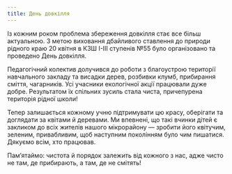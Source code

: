 ```yaml
---
title: День довкілля
---
```


Із кожним роком проблема збереження довкілля стає все більш актуальною. З метою виховання дбайливого ставлення до природи рідного краю 20 квітня в КЗШ І-ІІІ ступенів №55 було організовано та проведено День довкілля.

Педагогічний колектив долучився до роботи з благоустрою території навчального закладу та висадки дерев, розбивки клумб, прибирання сміття, чагарників. Усі учасники екологічної акції працювали дуже добре. Результатом їх спільних зусиль стала чиста, причепурена територія рідної школи!

Тепер залишається кожному учню підтримувати цю красу, оберігати та доглядати за квітами й деревами. Ми впевнені, що такі вчинки дітей є закликом до всіх жителів нашого мікрорайону — зробити його квітучим, зеленим, привабливим, щоб наступним поколінням було чим пишатися. Дякуємо всім, хто працював.

Пам’ятаймо: чистота й порядок залежить від кожного з нас, адже чисто не там, де прибирають, а там, де не смітять!

<slideshow></slideshow>
